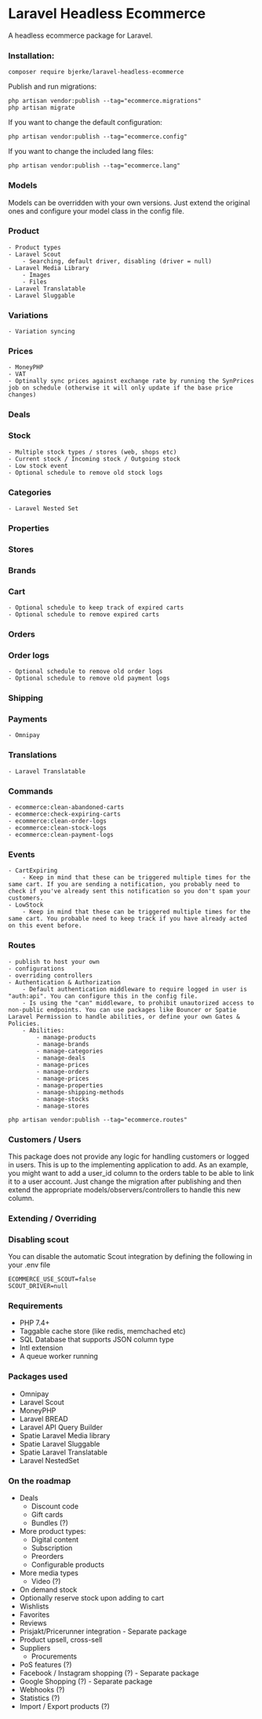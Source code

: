 # Laravel Headless Ecommerce

A headless ecommerce package for Laravel.

### Installation:

```shell script
composer require bjerke/laravel-headless-ecommerce
```

Publish and run migrations:
```shell script
php artisan vendor:publish --tag="ecommerce.migrations"
php artisan migrate
```

If you want to change the default configuration:
```shell script
php artisan vendor:publish --tag="ecommerce.config"
```

If you want to change the included lang files:
```shell script
php artisan vendor:publish --tag="ecommerce.lang"
```

### Models
Models can be overridden with your own versions. Just extend the original ones and configure your model class in the config file.

### Product
    - Product types
    - Laravel Scout
        - Searching, default driver, disabling (driver = null)
    - Laravel Media Library
        - Images
        - Files
    - Laravel Translatable
    - Laravel Sluggable

### Variations
    - Variation syncing

### Prices
    - MoneyPHP
    - VAT
    - Optinally sync prices against exchange rate by running the SynPrices job on schedule (otherwise it will only update if the base price changes)

### Deals

### Stock
    - Multiple stock types / stores (web, shops etc)
    - Current stock / Incoming stock / Outgoing stock
    - Low stock event
    - Optional schedule to remove old stock logs

### Categories
    - Laravel Nested Set

### Properties

### Stores

### Brands

### Cart
    - Optional schedule to keep track of expired carts
    - Optional schedule to remove expired carts

### Orders

### Order logs
    - Optional schedule to remove old order logs
    - Optional schedule to remove old payment logs

### Shipping

### Payments
    - Omnipay

### Translations
    - Laravel Translatable

### Commands
    - ecommerce:clean-abandoned-carts
    - ecommerce:check-expiring-carts
    - ecommerce:clean-order-logs
    - ecommerce:clean-stock-logs
    - ecommerce:clean-payment-logs

### Events
    - CartExpiring
        - Keep in mind that these can be triggered multiple times for the same cart. If you are sending a notification, you probably need to check if you've already sent this notification so you don't spam your customers.
    - LowStock
        - Keep in mind that these can be triggered multiple times for the same cart. You probable need to keep track if you have already acted on this event before.

### Routes
    - publish to host your own
    - configurations
    - overriding controllers
    - Authentication & Authorization
        - Default authentication middleware to require logged in user is "auth:api". You can configure this in the config file.
        - Is using the "can" middleware, to prohibit unautorized access to non-public endpoints. You can use packages like Bouncer or Spatie Laravel Permission to handle abilities, or define your own Gates & Policies.
        - Abilities:
            - manage-products
            - manage-brands
            - manage-categories
            - manage-deals
            - manage-prices
            - manage-orders
            - manage-prices
            - manage-properties
            - manage-shipping-methods
            - manage-stocks
            - manage-stores

```shell script
php artisan vendor:publish --tag="ecommerce.routes"
```


### Customers / Users
This package does not provide any logic for handling customers or logged in users. This is up to the implementing application to add.
As an example, you might want to add a user_id column to the orders table to be able to link it to a user account.
Just change the migration after publishing and then extend the appropriate models/observers/controllers to handle this new column.

### Extending / Overriding

### Disabling scout
You can disable the automatic Scout integration by defining the following in your .env file
```dotenv
ECOMMERCE_USE_SCOUT=false
SCOUT_DRIVER=null
```

### Requirements
- PHP 7.4+
- Taggable cache store (like redis, memchached etc)
- SQL Database that supports JSON column type
- Intl extension
- A queue worker running

### Packages used
- Omnipay
- Laravel Scout
- MoneyPHP
- Laravel BREAD
- Laravel API Query Builder
- Spatie Laravel Media library
- Spatie Laravel Sluggable
- Spatie Laravel Translatable
- Laravel NestedSet

### On the roadmap
- Deals
    - Discount code
    - Gift cards
    - Bundles (?)
- More product types:
    - Digital content
    - Subscription
    - Preorders
    - Configurable products
- More media types
    - Video (?)
- On demand stock
- Optionally reserve stock upon adding to cart
- Wishlists
- Favorites
- Reviews
- Prisjakt/Pricerunner integration - Separate package
- Product upsell, cross-sell
- Suppliers
    - Procurements
- PoS features (?)
- Facebook / Instagram shopping (?) - Separate package
- Google Shopping (?) - Separate package
- Webhooks (?)
- Statistics (?)
- Import / Export products (?)
